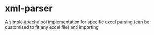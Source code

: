 # xml-parser
A simple apache poi implementation for specific excel parsing (can be customised to fit any excel file) and importing
